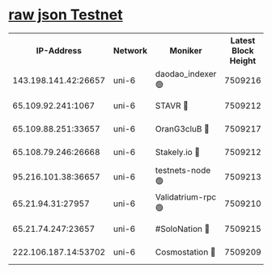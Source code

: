 [raw json Testnet](https://rpc-check.junot.stavr.tech/junot/rpc-junot-result.json)
=


<table><tr><th>IP-Address</th><th>Network</th><th>Moniker</th><th>Latest Block Height</th><th>Earliest Block Height</th><th>Catching Up</th><th>Tx Index</th><th>Voting Power</th><th>Scan Time</th></tr><tr><td>143.198.141.42:26657</td><td>uni-6</td><td>daodao_indexer 🟢</td><td>7509216</td><td>1</td><td>False</td><td>off</td><td>0</td><td>2024-01-30T05:23:28.725823079UTC</td></tr><tr><td>65.109.92.241:1067</td><td>uni-6</td><td>STAVR 🔴</td><td>7509212</td><td>1138541</td><td>False</td><td>on</td><td>6053</td><td>2024-01-30T05:23:18.421573529UTC</td></tr><tr><td>65.109.88.251:33657</td><td>uni-6</td><td>OranG3cluB 🔴</td><td>7509217</td><td>1138541</td><td>False</td><td>on</td><td>11</td><td>2024-01-30T05:23:33.257496407UTC</td></tr><tr><td>65.108.79.246:26668</td><td>uni-6</td><td>Stakely.io 🔴</td><td>7509212</td><td>1570872</td><td>False</td><td>on</td><td>1691887</td><td>2024-01-30T05:23:18.847009648UTC</td></tr><tr><td>95.216.101.38:36657</td><td>uni-6</td><td>testnets-node 🟢</td><td>7509213</td><td>1615130</td><td>False</td><td>on</td><td>0</td><td>2024-01-30T05:23:21.301038170UTC</td></tr><tr><td>65.21.94.31:27957</td><td>uni-6</td><td>Validatrium-rpc 🟢</td><td>7509210</td><td>2943363</td><td>False</td><td>on</td><td>0</td><td>2024-01-30T05:23:14.023446058UTC</td></tr><tr><td>65.21.74.247:23657</td><td>uni-6</td><td>#SoloNation 🔴</td><td>7509215</td><td>5208001</td><td>False</td><td>on</td><td>112</td><td>2024-01-30T05:23:27.844639224UTC</td></tr><tr><td>222.106.187.14:53702</td><td>uni-6</td><td>Cosmostation 🔴</td><td>7509209</td><td>7473037</td><td>False</td><td>on</td><td>109003</td><td>2024-01-30T05:23:11.642283124UTC</td></tr></table>